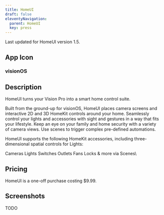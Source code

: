 ```yaml
---
title: HomeUI
draft: false
eleventyNavigation:
  parent: HomeUI
  key: press
---
```

Last updated for HomeUI version 1.5.


## App Icon

### visionOS

## Description

HomeUI turns your Vision Pro into a smart home control suite.

Built from the ground-up for visionOS, HomeUI places camera screens and interactive 2D and 3D HomeKit controls around your home. Seamlessly control your lights and accessories with sight and gestures in a way that fits your lifestyle. Keep an eye on your family and home security with a variety of camera views. Use scenes to trigger complex pre-defined automations.

HomeUI supports the following HomeKit accessories, including three-dimensional spatial controls for Lights:

Cameras
Lights
Switches
Outlets
Fans
Locks
& more via Scenes\

## Pricing

HomeUI is a one-off purchase costing $9.99.

## Screenshots

TODO

